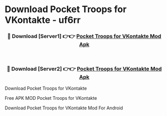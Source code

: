 # Download Pocket Troops for VKontakte - uf6rr



<div align="center">
<h3>🔴 Download [Server1] 👉👉 <a href="https://momento.my/?title=Pocket_Troops_for_VKontakte">Pocket Troops for VKontakte Mod Apk</a></h3><br>

<h3>🔴 Download [Server2] 👉👉 <a href="https://momento.my/?title=Pocket_Troops_for_VKontakte">Pocket Troops for VKontakte Mod Apk</a></h3>
</div>



Download Pocket Troops for VKontakte 

Free APK MOD Pocket Troops for VKontakte 

Download Pocket Troops for VKontakte Mod For Android
